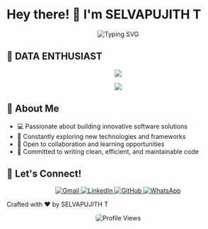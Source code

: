 # Hey there! 👋 I'm SELVAPUJITH T
<p align="center">
  <img src="https://readme-typing-svg.herokuapp.com?font=Fira+Code&weight=600&size=25&duration=4000&pause=1000&color=6F42C1&center=true&vCenter=true&width=600&lines=DATA SCIENTIST+%7C+Tech+Enthusiast;DATA ANALYST+%26+Growing+Every+Day;ML ENGINEER" alt="Typing SVG" />
</p>

## 🚀 DATA ENTHUSIAST
<p align="center">
  <a href="#" title="Programming Languages & Tools">
    <img src="https://skillicons.dev/icons?i=python,r,pandas,excel,sql" />
  </a>
</p>

<p align="center">
  <a href="#" title="Databases & Tools">
    <img src="https://skillicons.dev/icons?i=mysql,git,vscode,jupyter" />
  </a>
</p>


## 🌟 About Me

- 💻 Passionate about building innovative software solutions
- 🌱 Constantly exploring new technologies and frameworks
- 🤝 Open to collaboration and learning opportunities
- 🎯 Committed to writing clean, efficient, and maintainable code

## 🤝 Let's Connect!

<p align="center">
  <a href="mailto:selvapujith30@gmail.com">
    <img src="https://img.shields.io/badge/Gmail-D14836?style=for-the-badge&logo=gmail&logoColor=white" alt="Gmail"/>
  </a>
  <a href="https://www.linkedin.com/in/selvapujith/">
    <img src="https://img.shields.io/badge/LinkedIn-0077B5?style=for-the-badge&logo=linkedin&logoColor=white" alt="LinkedIn"/>
  </a>
  <a href="https://github.com/SELVAPUJITH">
    <img src="https://img.shields.io/badge/GitHub-100000?style=for-the-badge&logo=github&logoColor=white" alt="GitHub"/>
  </a>
  <a href="https://wa.me/+919629537579">
    <img src="https://img.shields.io/badge/WhatsApp-25D366?style=for-the-badge&logo=whatsapp&logoColor=white" alt="WhatsApp"/>
  </a>
</p>
Crafted with ❤ by SELVAPUJITH T
  <p align="center">
  <img src="https://profile-counter.glitch.me/Vikash888/count.svg" alt="Profile Views" style="border-radius: 5px; margin-top: 20px;"/>
</p>
